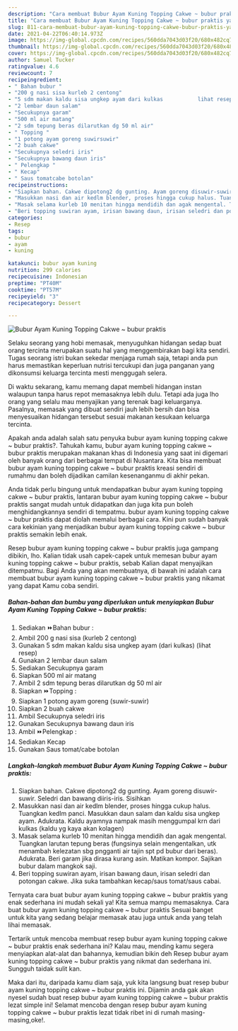 ```yaml
---
description: "Cara membuat Bubur Ayam Kuning Topping Cakwe ~ bubur praktis yang enak Untuk Jualan"
title: "Cara membuat Bubur Ayam Kuning Topping Cakwe ~ bubur praktis yang enak Untuk Jualan"
slug: 811-cara-membuat-bubur-ayam-kuning-topping-cakwe-bubur-praktis-yang-enak-untuk-jualan
date: 2021-04-22T06:40:14.973Z
image: https://img-global.cpcdn.com/recipes/560dda7043d03f20/680x482cq70/bubur-ayam-kuning-topping-cakwe-bubur-praktis-foto-resep-utama.jpg
thumbnail: https://img-global.cpcdn.com/recipes/560dda7043d03f20/680x482cq70/bubur-ayam-kuning-topping-cakwe-bubur-praktis-foto-resep-utama.jpg
cover: https://img-global.cpcdn.com/recipes/560dda7043d03f20/680x482cq70/bubur-ayam-kuning-topping-cakwe-bubur-praktis-foto-resep-utama.jpg
author: Samuel Tucker
ratingvalue: 4.6
reviewcount: 7
recipeingredient:
- " Bahan bubur "
- "200 g nasi sisa kurleb 2 centong"
- "5 sdm makan kaldu sisa ungkep ayam dari kulkas           lihat resep"
- "2 lembar daun salam"
- "Secukupnya garam"
- "500 ml air matang"
- "2 sdm tepung beras dilarutkan dg 50 ml air"
- " Topping "
- "1 potong ayam goreng suwirsuwir"
- "2 buah cakwe"
- "Secukupnya seledri iris"
- "Secukupnya bawang daun iris"
- " Pelengkap "
- " Kecap"
- " Saus tomatcabe botolan"
recipeinstructions:
- "Siapkan bahan. Cakwe dipotong2 dg gunting. Ayam goreng disuwir-suwir. Seledri dan bawang diiris-iris. Sisihkan"
- "Masukkan nasi dan air kedlm blender, proses hingga cukup halus. Tuangkan kedlm panci. Masukkan daun salam dan kaldu sisa ungkep ayam. Adukrata. Kaldu ayamnya nampak masih menggumpal krn dari kulkas (kaldu yg kaya akan kolagen)"
- "Masak selama kurleb 10 menitan hingga mendidih dan agak mengental. Tuangkan larutan tepung beras (fungsinya selain mengentalkan, utk menambah kelezatan sbg pngganti air tajin spt pd bubur dari beras). Adukrata. Beri garam jika dirasa kurang asin. Matikan kompor. Sajikan bubur dalam mangkok saji."
- "Beri topping suwiran ayam, irisan bawang daun, irisan seledri dan potongan cakwe. Jika suka tambahkan kecap/saus tomat/saus cabai."
categories:
- Resep
tags:
- bubur
- ayam
- kuning

katakunci: bubur ayam kuning 
nutrition: 299 calories
recipecuisine: Indonesian
preptime: "PT40M"
cooktime: "PT57M"
recipeyield: "3"
recipecategory: Dessert

---
```



![Bubur Ayam Kuning Topping Cakwe ~ bubur praktis](https://img-global.cpcdn.com/recipes/560dda7043d03f20/680x482cq70/bubur-ayam-kuning-topping-cakwe-bubur-praktis-foto-resep-utama.jpg)

Selaku seorang yang hobi memasak, menyuguhkan hidangan sedap buat orang tercinta merupakan suatu hal yang menggembirakan bagi kita sendiri. Tugas seorang istri bukan sekedar menjaga rumah saja, tetapi anda pun harus memastikan keperluan nutrisi tercukupi dan juga panganan yang dikonsumsi keluarga tercinta mesti menggugah selera.

Di waktu  sekarang, kamu memang dapat membeli hidangan instan walaupun tanpa harus repot memasaknya lebih dulu. Tetapi ada juga lho orang yang selalu mau menyajikan yang terenak bagi keluarganya. Pasalnya, memasak yang dibuat sendiri jauh lebih bersih dan bisa menyesuaikan hidangan tersebut sesuai makanan kesukaan keluarga tercinta. 



Apakah anda adalah salah satu penyuka bubur ayam kuning topping cakwe ~ bubur praktis?. Tahukah kamu, bubur ayam kuning topping cakwe ~ bubur praktis merupakan makanan khas di Indonesia yang saat ini digemari oleh banyak orang dari berbagai tempat di Nusantara. Kita bisa membuat bubur ayam kuning topping cakwe ~ bubur praktis kreasi sendiri di rumahmu dan boleh dijadikan camilan kesenanganmu di akhir pekan.

Anda tidak perlu bingung untuk mendapatkan bubur ayam kuning topping cakwe ~ bubur praktis, lantaran bubur ayam kuning topping cakwe ~ bubur praktis sangat mudah untuk didapatkan dan juga kita pun boleh menghidangkannya sendiri di tempatmu. bubur ayam kuning topping cakwe ~ bubur praktis dapat diolah memalui berbagai cara. Kini pun sudah banyak cara kekinian yang menjadikan bubur ayam kuning topping cakwe ~ bubur praktis semakin lebih enak.

Resep bubur ayam kuning topping cakwe ~ bubur praktis juga gampang dibikin, lho. Kalian tidak usah capek-capek untuk memesan bubur ayam kuning topping cakwe ~ bubur praktis, sebab Kalian dapat menyajikan ditempatmu. Bagi Anda yang akan membuatnya, di bawah ini adalah cara membuat bubur ayam kuning topping cakwe ~ bubur praktis yang nikamat yang dapat Kamu coba sendiri.

<!--inarticleads1-->

##### Bahan-bahan dan bumbu yang diperlukan untuk menyiapkan Bubur Ayam Kuning Topping Cakwe ~ bubur praktis:

1. Sediakan  ⏩Bahan bubur :
1. Ambil 200 g nasi sisa (kurleb 2 centong)
1. Gunakan 5 sdm makan kaldu sisa ungkep ayam (dari kulkas)           (lihat resep)
1. Gunakan 2 lembar daun salam
1. Sediakan Secukupnya garam
1. Siapkan 500 ml air matang
1. Ambil 2 sdm tepung beras dilarutkan dg 50 ml air
1. Siapkan  ⏩Topping :
1. Siapkan 1 potong ayam goreng (suwir-suwir)
1. Siapkan 2 buah cakwe
1. Ambil Secukupnya seledri iris
1. Gunakan Secukupnya bawang daun iris
1. Ambil  ⏩Pelengkap :
1. Sediakan  Kecap
1. Gunakan  Saus tomat/cabe botolan




<!--inarticleads2-->

##### Langkah-langkah membuat Bubur Ayam Kuning Topping Cakwe ~ bubur praktis:

1. Siapkan bahan. Cakwe dipotong2 dg gunting. Ayam goreng disuwir-suwir. Seledri dan bawang diiris-iris. Sisihkan
1. Masukkan nasi dan air kedlm blender, proses hingga cukup halus. Tuangkan kedlm panci. Masukkan daun salam dan kaldu sisa ungkep ayam. Adukrata. Kaldu ayamnya nampak masih menggumpal krn dari kulkas (kaldu yg kaya akan kolagen)
1. Masak selama kurleb 10 menitan hingga mendidih dan agak mengental. Tuangkan larutan tepung beras (fungsinya selain mengentalkan, utk menambah kelezatan sbg pngganti air tajin spt pd bubur dari beras). Adukrata. Beri garam jika dirasa kurang asin. Matikan kompor. Sajikan bubur dalam mangkok saji.
1. Beri topping suwiran ayam, irisan bawang daun, irisan seledri dan potongan cakwe. Jika suka tambahkan kecap/saus tomat/saus cabai.




Ternyata cara buat bubur ayam kuning topping cakwe ~ bubur praktis yang enak sederhana ini mudah sekali ya! Kita semua mampu memasaknya. Cara buat bubur ayam kuning topping cakwe ~ bubur praktis Sesuai banget untuk kita yang sedang belajar memasak atau juga untuk anda yang telah lihai memasak.

Tertarik untuk mencoba membuat resep bubur ayam kuning topping cakwe ~ bubur praktis enak sederhana ini? Kalau mau, mending kamu segera menyiapkan alat-alat dan bahannya, kemudian bikin deh Resep bubur ayam kuning topping cakwe ~ bubur praktis yang nikmat dan sederhana ini. Sungguh taidak sulit kan. 

Maka dari itu, daripada kamu diam saja, yuk kita langsung buat resep bubur ayam kuning topping cakwe ~ bubur praktis ini. Dijamin anda gak akan nyesel sudah buat resep bubur ayam kuning topping cakwe ~ bubur praktis lezat simple ini! Selamat mencoba dengan resep bubur ayam kuning topping cakwe ~ bubur praktis lezat tidak ribet ini di rumah masing-masing,oke!.

